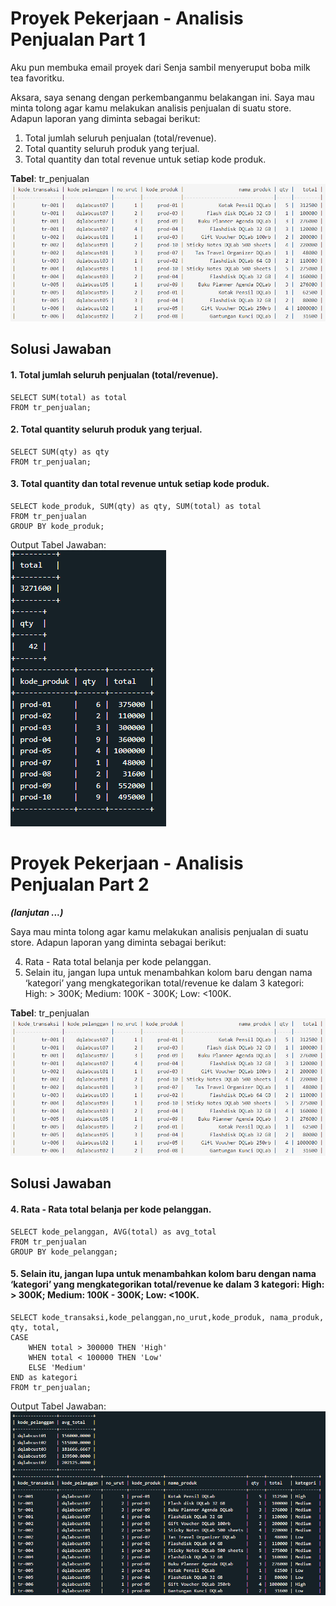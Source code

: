 # Proyek Pekerjaan - Analisis Penjualan Part 1

Aku pun membuka email proyek dari Senja sambil menyeruput boba milk tea favoritku.<br>

Aksara, saya senang dengan perkembanganmu belakangan ini. Saya mau minta tolong agar kamu melakukan analisis penjualan di suatu store. Adapun laporan yang diminta sebagai berikut:<br>

1. Total jumlah seluruh penjualan (total/revenue).
2. Total quantity seluruh produk yang terjual.
3. Total quantity dan total revenue untuk setiap kode produk.<br>

**Tabel**: tr_penjualan
![tabel-soal](tabel_soal1.png)

## Solusi Jawaban

#### 1. Total jumlah seluruh penjualan (total/revenue).

```
SELECT SUM(total) as total
FROM tr_penjualan;
```

#### 2. Total quantity seluruh produk yang terjual.

```
SELECT SUM(qty) as qty
FROM tr_penjualan;
```

#### 3. Total quantity dan total revenue untuk setiap kode produk.

```
SELECT kode_produk, SUM(qty) as qty, SUM(total) as total
FROM tr_penjualan
GROUP BY kode_produk;
```

Output Tabel Jawaban:<br>
![tabel-jawaban](tabel_jawaban1.png)

# Proyek Pekerjaan - Analisis Penjualan Part 2

**_(lanjutan ...)_**

Saya mau minta tolong agar kamu melakukan analisis penjualan di suatu store. Adapun laporan yang diminta sebagai berikut:<br>

4. Rata - Rata total belanja per kode pelanggan.
5. Selain itu, jangan lupa untuk menambahkan kolom baru dengan nama ‘kategori’ yang mengkategorikan total/revenue ke dalam 3 kategori: High: > 300K; Medium: 100K - 300K; Low: <100K.

**Tabel**: tr_penjualan
![tabel-soal](tabel_soal1.png)

## Solusi Jawaban

#### 4. Rata - Rata total belanja per kode pelanggan.

```
SELECT kode_pelanggan, AVG(total) as avg_total
FROM tr_penjualan
GROUP BY kode_pelanggan;
```

#### 5. Selain itu, jangan lupa untuk menambahkan kolom baru dengan nama ‘kategori’ yang mengkategorikan total/revenue ke dalam 3 kategori: High: > 300K; Medium: 100K - 300K; Low: <100K.

```
SELECT kode_transaksi,kode_pelanggan,no_urut,kode_produk, nama_produk, qty, total,
CASE
    WHEN total > 300000 THEN 'High'
    WHEN total < 100000 THEN 'Low'
    ELSE 'Medium'
END as kategori
FROM tr_penjualan;
```

Output Tabel Jawaban:<br>
![tabel-jawaban](tabel_jawaban2.png)
